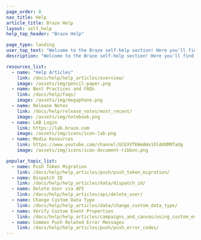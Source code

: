 ```yaml
---
page_order: 0
nav_title: Help
article_title: Braze Help
layout: self_help
help_top_header: "Braze Help"

page_type: landing
user_top_text: "Welcome to the Braze self-help section! Here you'll find a variety of help articles that can help you troubleshoot issues you may encounter. You can also learn more about the best practices to communicate and reach your users."
description: "Welcome to the Braze self-help section! Here you'll find a variety of help articles that can help you troubleshoot issues you may encounter. You can also learn more about the best practices to communicate and reach your users."

resources_list:
  - name: "Help Articles"
    link: /docs/help/help_articles/overview/
    image: /assets/img/pencil-paper.png
  - name: Best Practices and FAQs
    link: /docs/help/faqs/
    image: /assets/img/megaphone.png
  - name: Release Notes
    link: /docs/help/release_notes/most_recent/
    image: /assets/img/notebook.png
  - name: LAB Login
    link: https://lab.braze.com
    image: /assets/img/icons/icon-lab.png
  - name: Media Resources
    link: https://www.youtube.com/channel/UCEXVTEWeAHx1OlddOMRTaOg
    image: /assets/img/icons/icon-document-ribbon.png

popular_topic_list:
  - name: Push Token Migration
    link: /docs/help/help_articles/push/push_token_migration/
  - name: Dispatch ID
    link: /docs/help/help_articles/data/dispatch_id/
  - name: Delete User via API
    link: /docs/help/help_articles/api/delete_user/
  - name: Change Custom Data Type
    link: /docs/help/help_articles/data/change_custom_data_type/
  - name: Verify Custom Event Properties
    link: /docs/help/help_articles/campaigns_and_canvas/using_custom_event_properties/
  - name: Common Push Related Error Messages
    link: /docs/help/help_articles/push/push_error_codes/
---
```

